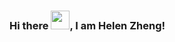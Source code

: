 ### Hi there <img src="https://raw.githubusercontent.com/MartinHeinz/MartinHeinz/master/wave.gif" width="30px">, I am Helen Zheng!
